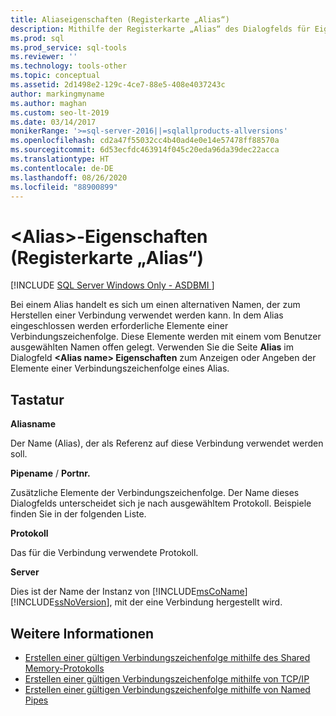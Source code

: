 ```yaml
---
title: Aliaseigenschaften (Registerkarte „Alias“)
description: Mithilfe der Registerkarte „Alias“ des Dialogfelds für Eigenschaften können Sie einen Alias konfigurieren, sodass Sie einen alternativen Namen verwenden können, wenn Sie eine Verbindung zu einer Instanz von SQL Server herstellen.
ms.prod: sql
ms.prod_service: sql-tools
ms.reviewer: ''
ms.technology: tools-other
ms.topic: conceptual
ms.assetid: 2d1498e2-129c-4ce7-88e5-408e4037243c
author: markingmyname
ms.author: maghan
ms.custom: seo-lt-2019
ms.date: 03/14/2017
monikerRange: '>=sql-server-2016||=sqlallproducts-allversions'
ms.openlocfilehash: cd2a47f55032cc4b40ad4e0e14e57478ff88570a
ms.sourcegitcommit: 6d53ecfdc463914f045c20eda96da39dec22acca
ms.translationtype: HT
ms.contentlocale: de-DE
ms.lasthandoff: 08/26/2020
ms.locfileid: "88900899"
---
```

# <a name="ltaliasgt-properties-alias-tab"></a>&lt;Alias&gt;-Eigenschaften (Registerkarte „Alias“)

[!INCLUDE [SQL Server Windows Only - ASDBMI ](../../includes/applies-to-version/sql-windows-only-asdbmi.md)]

Bei einem Alias handelt es sich um einen alternativen Namen, der zum Herstellen einer Verbindung verwendet werden kann. In dem Alias eingeschlossen werden erforderliche Elemente einer Verbindungszeichenfolge. Diese Elemente werden mit einem vom Benutzer ausgewählten Namen offen gelegt. Verwenden Sie die Seite **Alias** im Dialogfeld **\<**Alias name**> Eigenschaften** zum Anzeigen oder Angeben der Elemente einer Verbindungszeichenfolge eines Alias.

## <a name="options"></a>Tastatur

**Aliasname**

Der Name (Alias), der als Referenz auf diese Verbindung verwendet werden soll.  

**Pipename** / **Portnr.**  

Zusätzliche Elemente der Verbindungszeichenfolge. Der Name dieses Dialogfelds unterscheidet sich je nach ausgewähltem Protokoll. Beispiele finden Sie in der folgenden Liste.  

**Protokoll**

Das für die Verbindung verwendete Protokoll.

**Server**

Dies ist der Name der Instanz von [!INCLUDE[msCoName](../../includes/msconame-md.md)] [!INCLUDE[ssNoVersion](../../includes/ssnoversion-md.md)], mit der eine Verbindung hergestellt wird.  

## <a name="see-also"></a>Weitere Informationen

- [Erstellen einer gültigen Verbindungszeichenfolge mithilfe des Shared Memory-Protokolls](../../tools/configuration-manager/creating-a-valid-connection-string-using-shared-memory-protocol.md)
- [Erstellen einer gültigen Verbindungszeichenfolge mithilfe von TCP/IP](../../tools/configuration-manager/creating-a-valid-connection-string-using-tcp-ip.md)
- [Erstellen einer gültigen Verbindungszeichenfolge mithilfe von Named Pipes](/previous-versions/sql/sql-server-2016/ms189307(v=sql.130))